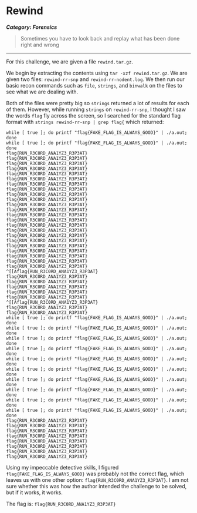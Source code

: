 # Rewind
***Category: Forensics***
>Sometimes you have to look back and replay what has been done right and wrong
---
For this challenge, we are given a file `rewind.tar.gz`.

We begin by extracting the contents using `tar -xzf rewind.tar.gz`. We are given two files: `rewind-rr-snp` and `rewind-rr-nodent.log`. We then run our basic recon commands such as `file`, `strings`, and `binwalk` on the files to see what we are dealing with.

Both of the files were pretty big so `strings` returned a lot of results for each of them. However, while running `strings` on `rewind-rr-snp`, I thought I saw the words `flag` fly across the screen, so I searched for the standard flag format with `strings rewind-rr-snp | grep flag{` which returned:
```
while [ true ]; do printf "flag{FAKE_FLAG_IS_ALWAYS_GOOD}" | ./a.out; done
while [ true ]; do printf "flag{FAKE_FLAG_IS_ALWAYS_GOOD}" | ./a.out; done
flag{RUN_R3C0RD_ANA1YZ3_R3P3AT}
flag{RUN_R3C0RD_ANA1YZ3_R3P3AT}
flag{RUN_R3C0RD_ANA1YZ3_R3P3AT}
flag{RUN_R3C0RD_ANA1YZ3_R3P3AT}
flag{RUN_R3C0RD_ANA1YZ3_R3P3AT}
flag{RUN_R3C0RD_ANA1YZ3_R3P3AT}
flag{RUN_R3C0RD_ANA1YZ3_R3P3AT}
flag{RUN_R3C0RD_ANA1YZ3_R3P3AT}
flag{RUN_R3C0RD_ANA1YZ3_R3P3AT}
flag{RUN_R3C0RD_ANA1YZ3_R3P3AT}
flag{RUN_R3C0RD_ANA1YZ3_R3P3AT}
flag{RUN_R3C0RD_ANA1YZ3_R3P3AT}
flag{RUN_R3C0RD_ANA1YZ3_R3P3AT}
flag{RUN_R3C0RD_ANA1YZ3_R3P3AT}
flag{RUN_R3C0RD_ANA1YZ3_R3P3AT}
flag{RUN_R3C0RD_ANA1YZ3_R3P3AT}
flag{RUN_R3C0RD_ANA1YZ3_R3P3AT}
flag{RUN_R3C0RD_ANA1YZ3_R3P3AT}
flag{RUN_R3C0RD_ANA1YZ3_R3P3AT}
flag{RUN_R3C0RD_ANA1YZ3_R3P3AT}
flag{RUN_R3C0RD_ANA1YZ3_R3P3AT}
flag{RUN_R3C0RD_ANA1YZ3_R3P3AT}
flag{RUN_R3C0RD_ANA1YZ3_R3P3AT}
^[[Aflag{RUN_R3C0RD_ANA1YZ3_R3P3AT}
flag{RUN_R3C0RD_ANA1YZ3_R3P3AT}
flag{RUN_R3C0RD_ANA1YZ3_R3P3AT}
flag{RUN_R3C0RD_ANA1YZ3_R3P3AT}
flag{RUN_R3C0RD_ANA1YZ3_R3P3AT}
flag{RUN_R3C0RD_ANA1YZ3_R3P3AT}
^[[Aflag{RUN_R3C0RD_ANA1YZ3_R3P3AT}
flag{RUN_R3C0RD_ANA1YZ3_R3P3AT}
flag{RUN_R3C0RD_ANA1YZ3_R3P3AT}
while [ true ]; do printf "flag{FAKE_FLAG_IS_ALWAYS_GOOD}" | ./a.out; done
while [ true ]; do printf "flag{FAKE_FLAG_IS_ALWAYS_GOOD}" | ./a.out; done
while [ true ]; do printf "flag{FAKE_FLAG_IS_ALWAYS_GOOD}" | ./a.out; done
while [ true ]; do printf "flag{FAKE_FLAG_IS_ALWAYS_GOOD}" | ./a.out; done
while [ true ]; do printf "flag{FAKE_FLAG_IS_ALWAYS_GOOD}" | ./a.out; done
while [ true ]; do printf "flag{FAKE_FLAG_IS_ALWAYS_GOOD}" | ./a.out; done
while [ true ]; do printf "flag{FAKE_FLAG_IS_ALWAYS_GOOD}" | ./a.out; done
while [ true ]; do printf "flag{FAKE_FLAG_IS_ALWAYS_GOOD}" | ./a.out; done
while [ true ]; do printf "flag{FAKE_FLAG_IS_ALWAYS_GOOD}" | ./a.out; done
while [ true ]; do printf "flag{FAKE_FLAG_IS_ALWAYS_GOOD}" | ./a.out; done
flag{RUN_R3C0RD_ANA1YZ3_R3P3AT}
flag{RUN_R3C0RD_ANA1YZ3_R3P3AT}
flag{RUN_R3C0RD_ANA1YZ3_R3P3AT}
flag{RUN_R3C0RD_ANA1YZ3_R3P3AT}
flag{RUN_R3C0RD_ANA1YZ3_R3P3AT}
flag{RUN_R3C0RD_ANA1YZ3_R3P3AT}
flag{RUN_R3C0RD_ANA1YZ3_R3P3AT}
flag{RUN_R3C0RD_ANA1YZ3_R3P3AT}
```
Using my impeccable detective skills, I figured `flag{FAKE_FLAG_IS_ALWAYS_GOOD}` was probably not the correct flag, which leaves us with one other option: `flag{RUN_R3C0RD_ANA1YZ3_R3P3AT}`. I am not sure whether this was how the author intended the challenge to be solved, but if it works, it works.

The flag is:
`flag{RUN_R3C0RD_ANA1YZ3_R3P3AT}`
